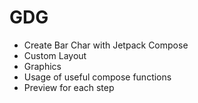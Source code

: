 # GDG

- Create Bar Char with Jetpack Compose
- Custom Layout
- Graphics
- Usage of useful compose functions
- Preview for each step